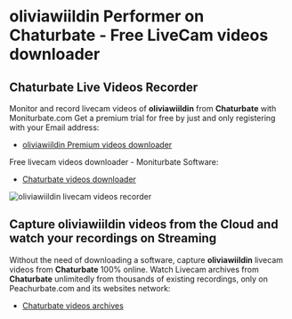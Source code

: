 # oliviawiildin Performer on Chaturbate - Free LiveCam videos downloader

## Chaturbate Live Videos Recorder

Monitor and record livecam videos of **oliviawiildin** from **Chaturbate** with Moniturbate.com
Get a premium trial for free by just and only registering with your Email address:
* [oliviawiildin Premium videos downloader](https://moniturbate.com/request-demo-licence-key.html)

Free livecam videos downloader - Moniturbate Software:
* [Chaturbate videos downloader](https://moniturbate.com/moniturbate-download-software.html)

![oliviawiildin livecam videos recorder](https://peachurnet.com/templates/moniturbate-software.png)


## Capture oliviawiildin videos from the Cloud and watch your recordings on Streaming

Without the need of downloading a software, capture **oliviawiildin** livecam videos from **Chaturbate** 100% online.
Watch Livecam archives from **Chaturbate** unlimitedly from thousands of existing recordings, only on Peachurbate.com and its websites network:
* [Chaturbate videos archives](https://peachurnet.com/)